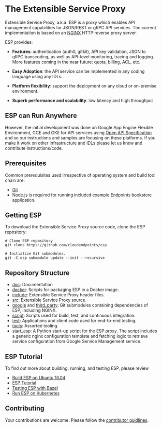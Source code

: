 # The Extensible Service Proxy #

Extensible Service Proxy, a.k.a. ESP is a proxy which enables API management
capabilities for JSON/REST or gRPC API services. The current implementation is
based on an [NGINX](http://nginx.org) HTTP reverse proxy server.

ESP provides:

* **Features**: authentication (auth0, gitkit), API key validation, JSON to gRPC
  transcoding, as well as  API-level monitoring, tracing and logging. More
  features coming in the near future: quota, billing, ACL, etc.

* **Easy Adoption**: the API service can be implemented in any coding language
  using any IDLs.

* **Platform flexibility**: support the deployment on any cloud or on-premise
  environment.

* **Superb performance and scalability**: low latency and high throughput

## ESP can Run Anywhere ##

However, the initial development was done on Google App Engine Flexible
Environment, GCE and GKE for API services using [Open API
Specification](https://openapis.org/specification) and so our instructions
and samples are focusing on these platforms. If you make it work on other
infrastructure and IDLs please let us know and contribute instructions/code.

## Prerequisites ##

Common prerequisites used irrespective of operating system and build tool
chain are:

* [Git](http://www.git-scm.com/)
* [Node.js](http://node.js.org) is required for running included example
  Endpoints [bookstore](/test/bookstore/) application.

## Getting ESP ##

To download the Extensible Service Proxy source code, clone the ESP repository:

    # Clone ESP repository
    git clone https://github.com/cloudendpoints/esp

    # Initialize Git submodules.
    git -C esp submodule update --init --recursive

## Repository Structure ##

* [doc](/doc): Documentation
* [docker](/docker): Scripts for packaging ESP in a Docker image.
* [include](/include): Extensible Service Proxy header files.
* [src](/src): Extensible Service Proxy source.
* [google](/google) and [third_party](/third_party): Git submodules containing
  dependencies of ESP, including NGINX.
* [script](/script): Scripts used for build, test, and continuous integration.
* [test](/test): Applications and client code used for end-to-end testing.
* [tools](/tools): Assorted tooling.
* [start_esp](/start_esp): A Python start-up script for the ESP proxy. The script includes a generic nginx configuration template and fetching logic to retrieve service configuration from Google Service Management service.



## ESP Tutorial ##

To find out more about building, running, and testing ESP, please review

* [Build ESP on Ubuntu 16.04](/doc/build-esp-on-ubuntu-16-04.md)
* [ESP Tutorial](/doc/tutorial.md)
* [Testing ESP with Bazel](/doc/testing.md)
* [Run ESP on Kubernetes](/doc/k8s/README.md)


## Contributing ##

Your contributions are welcome. Please follow the [contributor
guidlines](/CONTRIBUTING.md).

